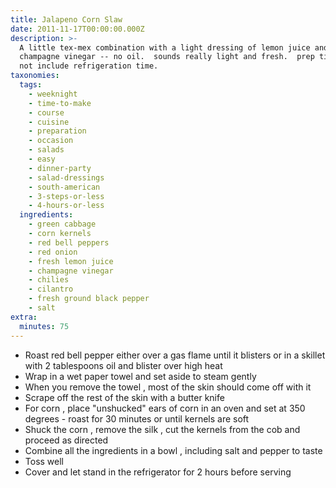 ```yaml
---
title: Jalapeno Corn Slaw
date: 2011-11-17T00:00:00.000Z
description: >-
  A little tex-mex combination with a light dressing of lemon juice and
  champagne vinegar -- no oil.  sounds really light and fresh.  prep time does
  not include refrigeration time.
taxonomies:
  tags:
    - weeknight
    - time-to-make
    - course
    - cuisine
    - preparation
    - occasion
    - salads
    - easy
    - dinner-party
    - salad-dressings
    - south-american
    - 3-steps-or-less
    - 4-hours-or-less
  ingredients:
    - green cabbage
    - corn kernels
    - red bell peppers
    - red onion
    - fresh lemon juice
    - champagne vinegar
    - chilies
    - cilantro
    - fresh ground black pepper
    - salt
extra:
  minutes: 75
---
```

 - Roast red bell pepper either over a gas flame until it blisters or in a skillet with 2 tablespoons oil and blister over high heat
 - Wrap in a wet paper towel and set aside to steam gently
 - When you remove the towel , most of the skin should come off with it
 - Scrape off the rest of the skin with a butter knife
 - For corn , place "unshucked" ears of corn in an oven and set at 350 degrees - roast for 30 minutes or until kernels are soft
 - Shuck the corn , remove the silk , cut the kernels from the cob and proceed as directed
 - Combine all the ingredients in a bowl , including salt and pepper to taste
 - Toss well
 - Cover and let stand in the refrigerator for 2 hours before serving
